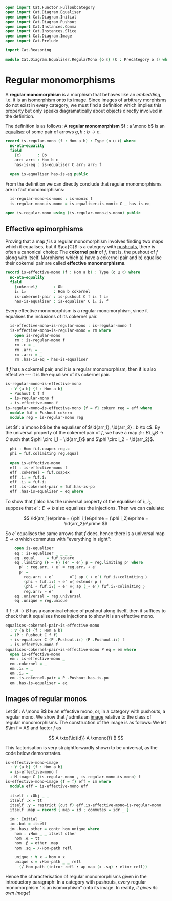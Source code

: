 ```agda
open import Cat.Functor.FullSubcategory
open import Cat.Diagram.Equaliser
open import Cat.Diagram.Initial
open import Cat.Diagram.Pushout
open import Cat.Instances.Comma
open import Cat.Instances.Slice
open import Cat.Diagram.Image
open import Cat.Prelude

import Cat.Reasoning

module Cat.Diagram.Equaliser.RegularMono {o ℓ} (C : Precategory o ℓ) where
```

<!--
```agda
open Cat.Reasoning C
open Initial
open ↓Obj
open ↓Hom
open /-Obj
open /-Hom
private variable a b : Ob
```
-->

# Regular monomorphisms

A **regular monomorphism** is a morphism that behaves like an
_embedding_, i.e. it is an isomorphism onto its [image]. Since images of
arbitrary morphisms do not exist in every category, we must find a
definition which implies this property but only speaks diagramatically
about objects directly involved in the definition.

[image]: Cat.Diagram.Image.html

The definition is as follows: A **regular monomorphism** $f : a \mono b$
is an [equaliser] of some pair of arrows $g, h : b \to c$.

[equaliser]: Cat.Diagram.Equaliser.html

```agda
record is-regular-mono (f : Hom a b) : Type (o ⊔ ℓ) where
  no-eta-equality
  field
    {c}       : Ob
    arr₁ arr₂ : Hom b c
    has-is-eq : is-equaliser C arr₁ arr₂ f

  open is-equaliser has-is-eq public
```

From the definition we can directly conclude that regular monomorphisms
are in fact monomorphisms:

```agda
  is-regular-mono→is-mono : is-monic f
  is-regular-mono→is-mono = is-equaliser→is-monic C _ has-is-eq

open is-regular-mono using (is-regular-mono→is-mono) public
```

## Effective epimorphisms

Proving that a map $f$ is a regular monomorphism involves finding two
maps which it equalises, but if $\ca{C}$ is a category with [pushouts],
there is often a canonical choice: The **cokernel pair** of $f$, that
is, the pushout of $f$ along with itself. Morphisms which a) have a
cokernel pair and b) equalise their cokernel pair are called **effective
monomorphisms**.

[pushouts]: Cat.Diagram.Pushout.html

```agda
record is-effective-mono (f : Hom a b) : Type (o ⊔ ℓ) where
  no-eta-equality
  field
    {cokernel}       : Ob
    i₁ i₂            : Hom b cokernel
    is-cokernel-pair : is-pushout C f i₁ f i₂
    has-is-equaliser : is-equaliser C i₁ i₂ f
```

Every effective monomorphism is a regular monomorphism, since it
equalises the inclusions of its cokernel pair.

```agda
  is-effective-mono→is-regular-mono : is-regular-mono f
  is-effective-mono→is-regular-mono = rm where
    open is-regular-mono
    rm : is-regular-mono f
    rm .c = _
    rm .arr₁ = _
    rm .arr₂ = _
    rm .has-is-eq = has-is-equaliser
```

If $f$ has a cokernel pair, and it is a regular monomorphism, then it is
also effective --- it is the equaliser of its cokernel pair.

```agda
is-regular-mono→is-effective-mono
  : ∀ {a b} {f : Hom a b}
  → Pushout C f f
  → is-regular-mono f
  → is-effective-mono f
is-regular-mono→is-effective-mono {f = f} cokern reg = eff where
  module f⊔f = Pushout cokern
  module reg = is-regular-mono reg
```

Let $f : a \mono b$ be the equaliser of $\id{arr_1}, \id{arr_2} : b \to
c$. By the universal property of the cokernel pair of $f$, we have a map
$\phi : B \sqcup_A B \to C$ such that $\phi \circ i_1 = \id{arr_1}$ and
$\phi \circ i_2 = \id{arr_2}$.

```agda
  phi : Hom f⊔f.coapex reg.c
  phi = f⊔f.colimiting reg.equal

  open is-effective-mono
  eff : is-effective-mono f
  eff .cokernel = f⊔f.coapex
  eff .i₁ = f⊔f.i₁
  eff .i₂ = f⊔f.i₂
  eff .is-cokernel-pair = f⊔f.has-is-po
  eff .has-is-equaliser = eq where
```

To show that $f$ also has the universal property of the equaliser of
$i_1, i_2$, suppose that $e\prime : E \to b$ also equalises the
injections. Then we can calulate:

$$
\id{arr_1}e\prime = (\phi i_1)e\prime = (\phi i_2)e\prime = \id{arr_2}e\prime
$$

So $e\prime$ equalises the same arrows that $f$ does, hence there is a
universal map $E \to a$ which commutes with "everything in sight":

```agda
    open is-equaliser
    eq : is-equaliser _ _ _ _
    eq .equal     = f⊔f.square
    eq .limiting {F = F} {e′ = e′} p = reg.limiting p′ where
      p′ : reg.arr₁ ∘ e′ ≡ reg.arr₂ ∘ e′
      p′ =
        reg.arr₁ ∘ e′       ≡˘⟨ ap (_∘ e′) f⊔f.i₁∘colimiting ⟩
        (phi ∘ f⊔f.i₁) ∘ e′ ≡⟨ extendr p ⟩
        (phi ∘ f⊔f.i₂) ∘ e′ ≡⟨ ap (_∘ e′) f⊔f.i₂∘colimiting ⟩
        reg.arr₂ ∘ e′       ∎
    eq .universal = reg.universal
    eq .unique = reg.unique
```

If $f : A \to B$ has a canonical choice of pushout along itself, then it
suffices to check that it equalises those injections to show it is an
effective mono.

```agda
equalises-cokernel-pair→is-effective-mono
  : ∀ {a b} {f : Hom a b}
  → (P : Pushout C f f)
  → is-equaliser C (P .Pushout.i₁) (P .Pushout.i₂) f
  → is-effective-mono f
equalises-cokernel-pair→is-effective-mono P eq = em where
  open is-effective-mono
  em : is-effective-mono _
  em .cokernel = _
  em .i₁ = _
  em .i₂ = _
  em .is-cokernel-pair = P .Pushout.has-is-po
  em .has-is-equaliser = eq
```

## Images of regular monos

Let $f : A \mono B$ be an effective mono, or, in a category with
pushouts, a regular mono. We show that $f$ admits an [image] relative to
the class of regular monomorphisms. The construction of the image is as
follows: We let $\im f = A$ and factor $f$ as

$$ A \xto{\id{id}} A \xmono{f} B $$

This factorisation is very straightforwardly shown to be universal, as
the code below demonstrates.

[image]: Cat.Diagram.Image.html

```agda
is-effective-mono→image
  : ∀ {a b} {f : Hom a b}
  → is-effective-mono f
  → M-image C (is-regular-mono , is-regular-mono→is-mono) f
is-effective-mono→image {f = f} eff = im where
  module eff = is-effective-mono eff

  itself : ↓Obj _ _
  itself .x = tt
  itself .y = restrict (cut f) eff.is-effective-mono→is-regular-mono
  itself .map = record { map = id ; commutes = idr _ }

  im : Initial _
  im .bot = itself
  im .has⊥ other = contr hom unique where
    hom : ↓Hom _ _ itself other
    hom .α = tt
    hom .β = other .map
    hom .sq = /-Hom-path refl

    unique : ∀ x → hom ≡ x
    unique x = ↓Hom-path _ _ refl
      (/-Hom-path (intror refl ∙ ap map (x .sq) ∙ elimr refl))
```

Hence the characterisation of regular monomorphisms given in the
introductory paragraph: In a category with pushouts, every regular
monomorphism "is an isomorphism" onto its image. In reality, _it gives
its own image_!
